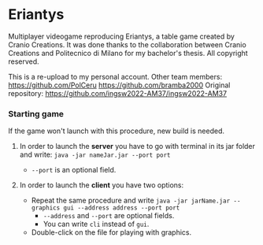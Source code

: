 # Eriantys

Multiplayer videogame reproducing Eriantys, a table game created by Cranio Creations. 
It was done thanks to the collaboration between Cranio Creations and Politecnico di Milano for my bachelor's thesis. 
All copyright reserved. 

This is a re-upload to my personal account. Other team members: https://github.com/PolCeru https://github.com/bramba2000
Original repository: https://github.com/ingsw2022-AM37/ingsw2022-AM37

### Starting game

If the game won't launch with this procedure, new build is needed.

1) In order to launch the **server** you have to go with terminal in its jar folder and
   write: `java -jar nameJar.jar --port port`
    - `--port` is an optional field.

2) In order to launch the **client** you have two options:
    - Repeat the same procedure and write `java -jar jarName.jar --graphics gui --address address --port port`
        - `--address` and `--port` are optional fields.
        - You can write `cli` instead of `gui`.
    - Double-click on the file for playing with graphics.
        
